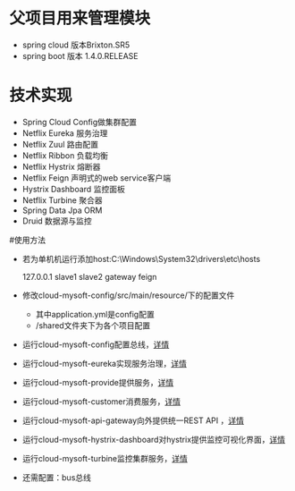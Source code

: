 # 父项目用来管理模块
- spring cloud 版本Brixton.SR5
- spring boot 版本 1.4.0.RELEASE

# 技术实现
- Spring Cloud Config做集群配置
- Netflix Eureka 服务治理
- Netflix Zuul 路由配置
- Netflix Ribbon 负载均衡
- Netflix Hystrix 熔断器
- Netflix Feign 声明式的web service客户端
- Hystrix Dashboard 监控面板
- Netflix Turbine 聚合器
- Spring Data Jpa ORM
- Druid 数据源与监控

#使用方法
- 若为单机机运行添加host:C:\Windows\System32\drivers\etc\hosts

	127.0.0.1 slave1 slave2 gateway feign
	
- 修改cloud-mysoft-config/src/main/resource/下的配置文件
	
	- 其中application.yml是config配置
	- /shared文件夹下为各个项目配置
	
- 运行cloud-mysoft-config配置总线，<a href="">详情</a>
- 运行cloud-mysoft-eureka实现服务治理，<a href="">详情</a>
- 运行cloud-mysoft-provide提供服务，<a href="">详情</a>
- 运行cloud-mysoft-customer消费服务，<a href="">详情</a>
- 运行cloud-mysoft-api-gateway向外提供统一REST API ，<a href="">详情</a>
- 运行cloud-mysoft-hystrix-dashboard对hystrix提供监控可视化界面，<a href="">详情</a>
- 运行cloud-mysoft-turbine监控集群服务，<a href="">详情</a>

- 还需配置：bus总线